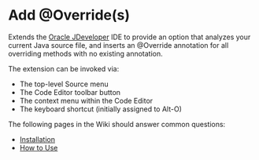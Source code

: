 # Add @Override(s) #

Extends the [Oracle JDeveloper](http://www.oracle.com/technology/jdev) IDE to provide an option that analyzes your current Java source file, and inserts an @Override annotation for all overriding methods with no existing annotation.

The extension can be invoked via:

  * The top-level Source menu
  * The Code Editor toolbar button
  * The context menu within the Code Editor
  * The keyboard shortcut (initially assigned to Alt-O)

The following pages in the Wiki should answer common questions:

  * [Installation](http://code.google.com/p/jdev-addoverrides/wiki/Installation)
  * [How to Use](http://code.google.com/p/jdev-addoverrides/wiki/Usage)